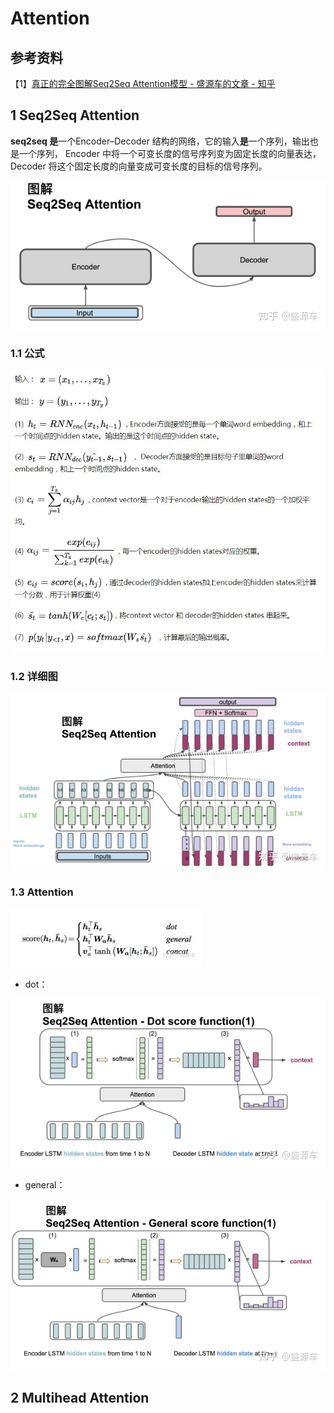 # Attention

## 参考资料

【1】[真正的完全图解Seq2Seq Attention模型 - 盛源车的文章 - 知乎](https://zhuanlan.zhihu.com/p/40920384)

   

## 1 Seq2Seq Attention 

**seq2seq 是**一个Encoder–Decoder 结构的网络，它的输入**是**一个序列，输出也是一个序列， Encoder 中将一个可变长度的信号序列变为固定长度的向量表达，Decoder 将这个固定长度的向量变成可变长度的目标的信号序列。

![3.3_seq2seq_attention_0](./pic/3.3/3.3_seq2seq_attention_0.jpg)

### 1.1 公式

![3.3_seq2seq_attention_1](./pic/3.3/3.3_seq2seq_attention_1.jpg)

### 1.2 详细图

![3.3_seq2seq_attention_2](./pic/3.3/3.3_seq2seq_attention_2.jpg)

### 1.3 Attention

![3.3_seq2seq_attention_3](./pic/3.3/3.3_seq2seq_attention_3.jpg)

* dot：

![3.3_seq2seq_attention_4](./pic/3.3/3.3_seq2seq_attention_4.jpg)

* general：

![3.3_seq2seq_attention_5](./pic/3.3/3.3_seq2seq_attention_5.jpg)



## 2 Multihead Attention

